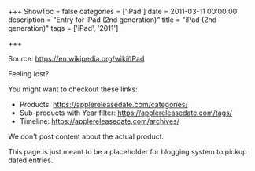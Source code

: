 +++
ShowToc = false
categories = ['iPad']
date = 2011-03-11 00:00:00
description = "Entry for iPad (2nd generation)"
title = "iPad (2nd generation)"
tags = ['iPad', '2011']

+++

Source: https://en.wikipedia.org/wiki/IPad

Feeling lost?

You might want to checkout these links:
- Products: https://applereleasedate.com/categories/
- Sub-products with Year filter: https://applereleasedate.com/tags/
- Timeline: https://applereleasedate.com/archives/

We don't post content about the actual product. 



This page is just meant to be a placeholder for blogging system to pickup dated entries. 


